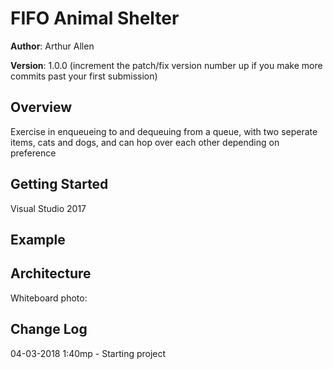 # FIFO Animal Shelter

**Author**: Arthur Allen

**Version**: 1.0.0 (increment the patch/fix version number up if you make more commits past your first submission)

## Overview
<!-- Provide a high level overview of what this application is and why you are building it, beyond the fact that it's an assignment for a Code Fellows 401 class. (i.e. What's your problem domain?) -->
Exercise in enqueueing to and dequeuing from a queue, with two seperate items, cats and dogs, and can hop over each other depending on preference

## Getting Started
<!-- What are the steps that a user must take in order to build this app on their own machine and get it running? -->
Visual Studio 2017

## Example
<!-- Show them what looks like and how  to use the application.  -->


## Architecture
<!-- Provide a detailed description of the application design. What technologies (languages, libraries, etc) you're using, and any other relevant design information. -->
Whiteboard photo:

## Change Log
<!-- Use this are to document the iterative changes made to your application as each feature is successfully implemented. Use time stamps. Here's an example:

01-01-2001 4:59pm - Added functionality to add and delete some things. -->
04-03-2018 1:40mp - Starting project